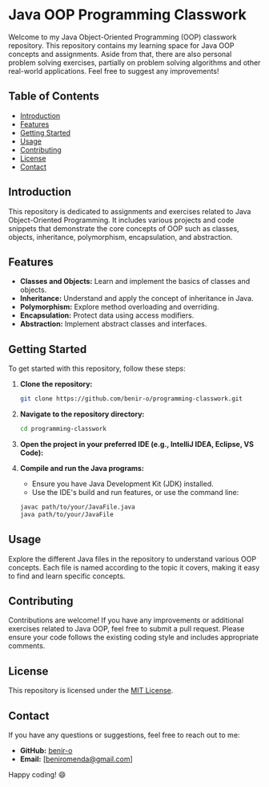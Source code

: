 # Java OOP Programming Classwork

Welcome to my Java Object-Oriented Programming (OOP) classwork repository. This repository contains my learning space for Java OOP concepts and assignments. Aside from that, there are also personal problem solving exercises, partially on problem solving algorithms and other real-world applications. Feel free to suggest any improvements!

## Table of Contents

- [Introduction](#introduction)
- [Features](#features)
- [Getting Started](#getting-started)
- [Usage](#usage)
- [Contributing](#contributing)
- [License](#license)
- [Contact](#contact)

## Introduction

This repository is dedicated to assignments and exercises related to Java Object-Oriented Programming. It includes various projects and code snippets that demonstrate the core concepts of OOP such as classes, objects, inheritance, polymorphism, encapsulation, and abstraction.

## Features

- **Classes and Objects:** Learn and implement the basics of classes and objects.
- **Inheritance:** Understand and apply the concept of inheritance in Java.
- **Polymorphism:** Explore method overloading and overriding.
- **Encapsulation:** Protect data using access modifiers.
- **Abstraction:** Implement abstract classes and interfaces.

## Getting Started

To get started with this repository, follow these steps:

1. **Clone the repository:**
    ```sh
    git clone https://github.com/benir-o/programming-classwork.git
    ```

2. **Navigate to the repository directory:**
    ```sh
    cd programming-classwork
    ```

3. **Open the project in your preferred IDE (e.g., IntelliJ IDEA, Eclipse, VS Code):**

4. **Compile and run the Java programs:**
    - Ensure you have Java Development Kit (JDK) installed.
    - Use the IDE's build and run features, or use the command line:
    ```sh
    javac path/to/your/JavaFile.java
    java path/to/your/JavaFile
    ```

## Usage

Explore the different Java files in the repository to understand various OOP concepts. Each file is named according to the topic it covers, making it easy to find and learn specific concepts.

## Contributing

Contributions are welcome! If you have any improvements or additional exercises related to Java OOP, feel free to submit a pull request. Please ensure your code follows the existing coding style and includes appropriate comments.

## License

This repository is licensed under the [MIT License](LICENSE).

## Contact

If you have any questions or suggestions, feel free to reach out to me:

- **GitHub:** [benir-o](https://github.com/benir-o)
- **Email:** [beniromenda@gmail.com]

Happy coding! 😄
